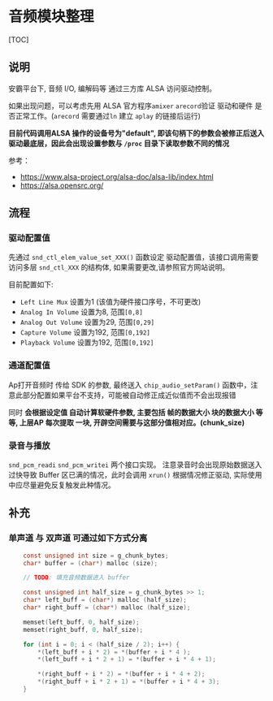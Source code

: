 # 音频模块整理 

[TOC]

## 说明

安霸平台下, 音频 I/O, 编解码等 通过三方库 ALSA 访问驱动控制。

如果出现问题，可以考虑先用 ALSA 官方程序`amixer` `arecord`验证 驱动和硬件 是否正常工作。(`arecord` 需要通过`ln` 建立 `aplay` 的链接后运行)

__目前代码调用ALSA 操作的设备号为"default", 即该句柄下的参数会被修正后送入 驱动最底层，因此会出现设置参数与 `/proc` 目录下读取参数不同的情况__

参考：

* https://www.alsa-project.org/alsa-doc/alsa-lib/index.html
* https://alsa.opensrc.org/

## 流程

### 驱动配置值

先通过 `snd_ctl_elem_value_set_XXX()` 函数设定 驱动配置值，该接口调用需要 访问多层 `snd_ctl_XXX` 的结构体, 如果需要更改,请参照官方网站说明。

目前配置如下:

* `Left Line Mux` 设置为1 (该值为硬件接口序号，不可更改)
* `Analog In Volume` 设置为8, 范围`[0,8]`
* `Analog Out Volume` 设置为29, 范围`[0,29]`
* `Capture Volume` 设置为192, 范围`[0,192]`
* `Playback Volume` 设置为192, 范围`[0,192]`

### 通道配置值

Ap打开音频时 传给 SDK 的参数, 最终送入 `chip_audio_setParam()` 函数中，注意此部分配置如果平台不支持，可能被自动修正成近似值而不会出现报错

同时 __会根据设定值 自动计算软硬件参数, 主要包括 帧的数据大小 块的数据大小 等等, 上层AP 每次提取 一块, 开辟空间需要与这部分值相对应。(chunk_size)__

### 录音与播放

`snd_pcm_readi` `snd_pcm_writei` 两个接口实现。 注意录音时会出现原始数据送入过快导致 Buffer 区已满的情况，此时会调用 `xrun()` 根据情况修正驱动, 实际使用中应尽量避免反复触发此种情况。

## 补充

### 单声道 与 双声道 可通过如下方式分离

```C 
    const unsigned int size = g_chunk_bytes;
    char* buffer = (char*) malloc (size);

    // TODO: 填充音频数据进入 buffer

    const unsigned int half_size = g_chunk_bytes >> 1;
    char* left_buff = (char*) malloc (half_size);
    char* right_buff = (char*) malloc (half_size);

    memset(left_buff, 0, half_size);
    memset(right_buff, 0, half_size);

    for (int i = 0; i < (half_size / 2); i++) {
        *(left_buff + i * 2) = *(buffer + i * 4 );
        *(left_buff + i * 2 + 1) = *(buffer + i * 4 + 1);

        *(right_buff + i * 2) = *(buffer + i * 4 + 2);
        *(right_buff + i * 2 + 1) = *(buffer + i * 4 + 3);
    }

```


